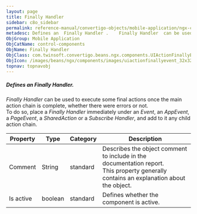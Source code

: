 ```yaml
---
layout: page
title: Finally Handler
sidebar: c8o_sidebar
permalink: reference-manual/convertigo-objects/mobile-application/ngx-components/control-components/finally-handler/
metadesc: Defines an  Finally Handler .    Finally Handler  can be used to execute some final actions once the main action chain is complete, whether there were
ObjGroup: Mobile Application
ObjCatName: control-components
ObjName: Finally Handler
ObjClass: com.twinsoft.convertigo.beans.ngx.components.UIActionFinallyEvent
ObjIcon: /images/beans/ngx/components/images/uiactionfinallyevent_32x32.png
topnav: topnavobj
---
```

##### Defines an <i>Finally Handler</i>. 

<i>Finally Handler</i> can be used to execute some final actions once the main action chain is complete, whether there were errors or not.<br/>To do so, place a <i>Finally Handler</i> immediately under an <i>Event</i>, an <i>AppEvent</i>, a <i>PageEvent</i>, a <i>SharedAction</i> or a <i>Subscribe Handler</i>, and add to it any child action chain.

Property | Type | Category | Description
--- | --- | --- | ---
Comment | String | standard | Describes the object comment to include in the documentation report.<br/>This property generally contains an explanation about the object.
Is active | boolean | standard | Defines whether the component is active.<br/>
